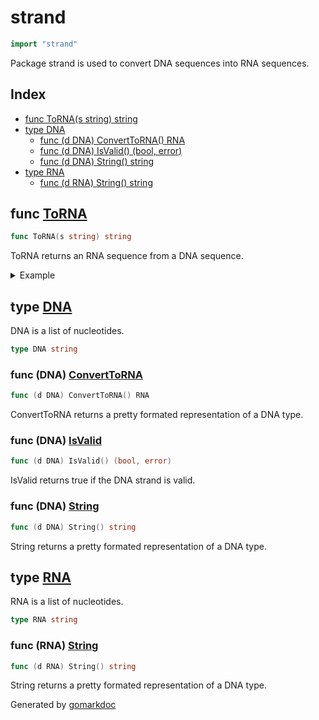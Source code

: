 <!-- Code generated by gomarkdoc. DO NOT EDIT -->

# strand

```go
import "strand"
```

Package strand is used to convert DNA sequences into RNA sequences\.

## Index

- [func ToRNA(s string) string](<#func-torna>)
- [type DNA](<#type-dna>)
  - [func (d DNA) ConvertToRNA() RNA](<#func-dna-converttorna>)
  - [func (d DNA) IsValid() (bool, error)](<#func-dna-isvalid>)
  - [func (d DNA) String() string](<#func-dna-string>)
- [type RNA](<#type-rna>)
  - [func (d RNA) String() string](<#func-rna-string>)


## func [ToRNA](<https://github.com/vpayno/exercism-workspace/blob/main/go/rna-transcription/rna_transcription.go#L66>)

```go
func ToRNA(s string) string
```

ToRNA returns an RNA sequence from a DNA sequence\.

<details><summary>Example</summary>
<p>

```go
{
	var validDNA DNA = DNA("GCTA")

	fmt.Println(ToRNA(validDNA.String()))

}
```

#### Output

```
CGAU
```

</p>
</details>

## type [DNA](<https://github.com/vpayno/exercism-workspace/blob/main/go/rna-transcription/rna_transcription.go#L10>)

DNA is a list of nucleotides\.

```go
type DNA string
```

### func \(DNA\) [ConvertToRNA](<https://github.com/vpayno/exercism-workspace/blob/main/go/rna-transcription/rna_transcription.go#L31>)

```go
func (d DNA) ConvertToRNA() RNA
```

ConvertToRNA returns a pretty formated representation of a DNA type\.

### func \(DNA\) [IsValid](<https://github.com/vpayno/exercism-workspace/blob/main/go/rna-transcription/rna_transcription.go#L13>)

```go
func (d DNA) IsValid() (bool, error)
```

IsValid returns true if the DNA strand is valid\.

### func \(DNA\) [String](<https://github.com/vpayno/exercism-workspace/blob/main/go/rna-transcription/rna_transcription.go#L25>)

```go
func (d DNA) String() string
```

String returns a pretty formated representation of a DNA type\.

## type [RNA](<https://github.com/vpayno/exercism-workspace/blob/main/go/rna-transcription/rna_transcription.go#L57>)

RNA is a list of nucleotides\.

```go
type RNA string
```

### func \(RNA\) [String](<https://github.com/vpayno/exercism-workspace/blob/main/go/rna-transcription/rna_transcription.go#L60>)

```go
func (d RNA) String() string
```

String returns a pretty formated representation of a DNA type\.



Generated by [gomarkdoc](<https://github.com/princjef/gomarkdoc>)

